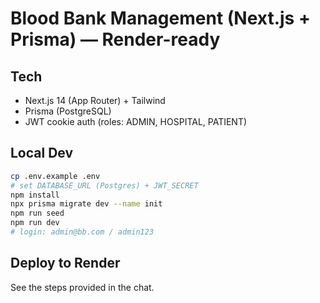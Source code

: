 # Blood Bank Management (Next.js + Prisma) — Render-ready

## Tech
- Next.js 14 (App Router) + Tailwind
- Prisma (PostgreSQL)
- JWT cookie auth (roles: ADMIN, HOSPITAL, PATIENT)

## Local Dev
```bash
cp .env.example .env
# set DATABASE_URL (Postgres) + JWT_SECRET
npm install
npx prisma migrate dev --name init
npm run seed
npm run dev
# login: admin@bb.com / admin123
```

## Deploy to Render
See the steps provided in the chat.
